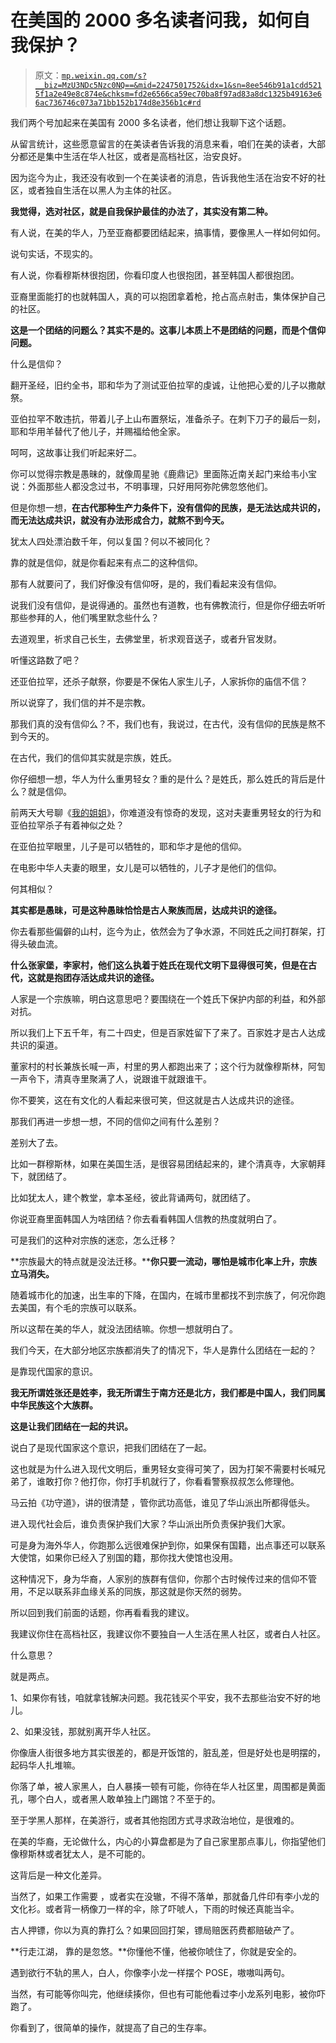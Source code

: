 # 在美国的 2000 多名读者问我，如何自我保护？

> 原文：[`mp.weixin.qq.com/s?__biz=MzU3NDc5Nzc0NQ==&mid=2247501752&idx=1&sn=8ee546b91a1cdd5215f1a2e49e8c874e&chksm=fd2e6566ca59ec70ba8f97ad83a8dc1325b49163e66ac736746c073a71bb152b174d8e356b1c#rd`](http://mp.weixin.qq.com/s?__biz=MzU3NDc5Nzc0NQ==&mid=2247501752&idx=1&sn=8ee546b91a1cdd5215f1a2e49e8c874e&chksm=fd2e6566ca59ec70ba8f97ad83a8dc1325b49163e66ac736746c073a71bb152b174d8e356b1c#rd)

我们两个号加起来在美国有 2000 多名读者，他们想让我聊下这个话题。 

从留言统计，这些愿意留言的在美读者告诉我的消息来看，咱们在美的读者，大部分都还是集中生活在华人社区，或者是高档社区，治安良好。

因为迄今为止，我还没有收到一个在美读者的消息，告诉我他生活在治安不好的社区，或者独自生活在以黑人为主体的社区。 

**我觉得，选对社区，就是自我保护最佳的办法了，其实没有第二种。**

有人说，在美的华人，乃至亚裔都要团结起来，搞事情，要像黑人一样如何如何。 

说句实话，不现实的。 

有人说，你看穆斯林很抱团，你看印度人也很抱团，甚至韩国人都很抱团。

亚裔里面能打的也就韩国人，真的可以抱团拿着枪，抢占高点射击，集体保护自己的社区。

**这是一个团结的问题么？其实不是的。这事儿本质上不是团结的问题，而是个信仰问题。**

什么是信仰？

翻开圣经，旧约全书，耶和华为了测试亚伯拉罕的虔诚，让他把心爱的儿子以撒献祭。

亚伯拉罕不敢违抗，带着儿子上山布置祭坛，准备杀子。在刺下刀子的最后一刻，耶和华用羊替代了他儿子，并赐福给他全家。 

呵呵，这故事让我们听起来好二。

你可以觉得宗教是愚昧的，就像周星驰《鹿鼎记》里面陈近南关起门来给韦小宝说：外面那些人都没念过书，不明事理，只好用阿弥陀佛忽悠他们。 

但是你想一想，**在古代那种生产力条件下，没有信仰的民族，是无法达成共识的，而无法达成共识，就没有办法形成合力，就熬不到今天。** 

犹太人四处漂泊数千年，何以复国？何以不被同化？

靠的就是信仰，就是你看起来有点二的这种信仰。

那有人就要问了，我们好像没有信仰呀，是的，我们看起来没有信仰。 

说我们没有信仰，是说得通的。虽然也有道教，也有佛教流行，但是你仔细去听听那些参拜的人，他们嘴里默念些什么？ 

去道观里，祈求自己长生，去佛堂里，祈求观音送子，或者升官发财。 

听懂这路数了吧？ 

还亚伯拉罕，还杀子献祭，你要是不保佑人家生儿子，人家拆你的庙信不信？ 

所以说穿了，我们信的并不是宗教。

那我们真的没有信仰么？不，我们也有，我说过，在古代，没有信仰的民族是熬不到今天的。

在古代，我们的信仰其实就是宗族，姓氏。 

你仔细想一想，华人为什么重男轻女？重的是什么？是姓氏，那么姓氏的背后是什么？就是信仰。

前两天大号聊《[我的姐姐](https://mp.weixin.qq.com/s?__biz=MzU0MjYwNDU2Mw==&mid=2247497844&idx=1&sn=7e3a26e1558e6e84680cf6ee23843032&chksm=fb1a9408cc6d1d1e2837f15a691c4e3d6197c738efeefc696dc41f4bbac764b633b24983ed47&token=475777901&lang=zh_CN&scene=21#wechat_redirect)》，你难道没有惊奇的发现，这对夫妻重男轻女的行为和亚伯拉罕杀子有着神似之处？

在亚伯拉罕眼里，儿子是可以牺牲的，耶和华才是他的信仰。

在电影中华人夫妻的眼里，女儿是可以牺牲的，儿子才是他们的信仰。

何其相似？

**其实都是愚昧，可是这种愚昧恰恰是古人聚族而居，达成共识的途径。** 

你去看那些偏僻的山村，迄今为止，依然会为了争水源，不同姓氏之间打群架，打得头破血流。 

**什么张家堡，李家村，他们这么执着于姓氏在现代文明下显得很可笑，但是在古代，这就是抱团存活达成共识的途径。** 

人家是一个宗族嘛，明白这意思吧？要围绕在一个姓氏下保护内部的利益，和外部对抗。

所以我们上下五千年，有二十四史，但是百家姓留下了来了。百家姓才是古人达成共识的渠道。

董家村的村长兼族长喊一声，村里的男人都跑出来了；这个行为就像穆斯林，阿訇一声令下，清真寺里聚满了人，说跟谁干就跟谁干。

你不要笑，这在有文化的人看起来很可笑，但这就是古人达成共识的途径。 

那我们再进一步想一想，不同的信仰之间有什么差别？ 

差别大了去。

比如一群穆斯林，如果在美国生活，是很容易团结起来的，建个清真寺，大家朝拜下，就团结了。 

比如犹太人，建个教堂，拿本圣经，彼此背诵两句，就团结了。 

你说亚裔里面韩国人为啥团结？你去看看韩国人信教的热度就明白了。 

可是我们的这种对宗族的迷恋，怎么迁移？ 

**宗族最大的特点就是没法迁移。****你只要一流动，哪怕是城市化率上升，宗族立马消失。**

随着城市化的加速，出生率的下降，在国内，在城市里都找不到宗族了，何况你跑去美国，有个毛的宗族可以联系。 

所以这帮在美的华人，就没法团结嘛。你想一想就明白了。 

我们今天，在大部分地区宗族都消失了的情况下，华人是靠什么团结在一起的？ 

是靠现代国家的意识。

**我无所谓姓张还是姓李，我无所谓生于南方还是北方，我们都是中国人，我们同属中华民族这个大族群。** 

**这是让我们团结在一起的共识。**

说白了是现代国家这个意识，把我们团结在了一起。 

这也就是为什么进入现代文明后，重男轻女变得可笑了，因为打架不需要村长喊兄弟了，谁敢打你？他打你，你打手机就行了，你看看警察叔叔怎么修理他。

马云拍《功守道》，讲的很清楚 ，管你武功高低，谁见了华山派出所都得低头。

进入现代社会后，谁负责保护我们大家？华山派出所负责保护我们大家。 

可是身为海外华人，你跑那么远很难保护到你，如果保有国籍，出点事还可以联系大使馆，如果你已经入了别国的籍，那你找大使馆也没用。 

这种情况下，身为华裔，人家别的族群有信仰，你那个古时候传过来的信仰不管用，不足以联系非血缘关系的同族，那这就是你天然的弱势。 

所以回到我们前面的话题，你再看看我的建议。 

我建议你住在高档社区，我建议你不要独自一人生活在黑人社区，或者白人社区。

什么意思？ 

就是两点。

1、如果你有钱，咱就拿钱解决问题。我花钱买个平安，我不去那些治安不好的地儿。

2、如果没钱，那就别离开华人社区。

你像唐人街很多地方其实很差的，都是开饭馆的，脏乱差，但是好处也是明摆的，起码华人扎堆嘛。 

你落了单，被人家黑人，白人暴揍一顿有可能，你待在华人社区里，周围都是黄面孔，哪个白人，或者黑人敢单独上门踢馆？不至于的。

至于学黑人那样，在美游行，或者其他抱团方式寻求政治地位，是很难的。 

在美的华裔，无论做什么，内心的小算盘都是为了自己家里那点事儿，你指望他们像穆斯林或者犹太人，是不可能的。

这背后是一种文化差异。

当然了，如果工作需要 ，或者实在没辙，不得不落单，那就备几件印有李小龙的文化衫。或者背一柄像刀一样的伞，除了吓唬人，下雨的时候还真能当伞。

古人押镖，你以为真的靠打么？如果回回打架，镖局赔医药费都赔破产了。 

**行走江湖， 靠的是忽悠。**你懂他不懂，他被你唬住了，你就是安全的。 

遇到欲行不轨的黑人，白人，你像李小龙一样摆个 POSE，嗷嗷叫两句。

当然，有可能等你叫完，他继续揍你，但也有可能他看过李小龙系列电影，被你吓跑了。

你看到了，很简单的操作，就提高了自己的生存率。